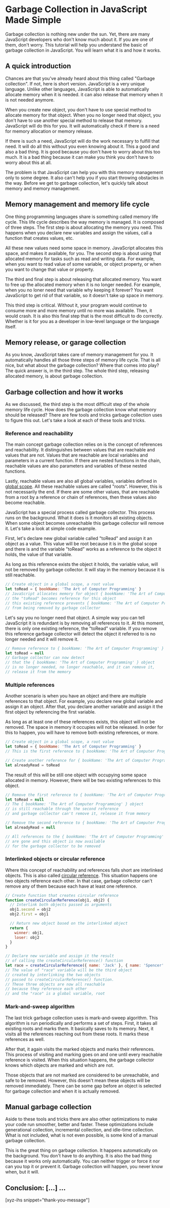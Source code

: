 # Garbage Collection in JavaScript Made Simple

Garbage collection is nothing new under the sun. Yet, there are many JavaScript developers who don't know much about it. If you are one of them, don't worry. This tutorial will help you understand the basic of garbage collection in JavaScript. You will learn what it is and how it works.<!--more-->
<!--
Table of Contents:
## A quick introduction
## Memory management and memory life cycle
## Memory release, or garage collection
## Garbage collection and how it works
### Reference and reachability
### Multiple references
### Interlinked objects or circular reference
### Mark-and-sweep algorithm
## Manual garbage collection
## Conclusion: Garbage collection in JavaScript made simple
-->

## A quick introduction

Chances are that you've already heard about this thing called "Garbage collection". If not, here is short version. JavaScript is a very unique language. Unlike other languages, JavaScript is able to automatically allocate memory when it is needed. it can also release that memory when it is not needed anymore.

When you create new object, you don't have to use special method to allocate memory for that object. When you no longer need that object, you don't have to use another special method to release that memory. JavaScript will do this for you. It will automatically check if there is a need for memory allocation or memory release.

If there is such a need, JavaScript will do the work necessary to fulfill that need. It will do all this without you even knowing about it. This a good and also a bad thing. It is good because you don't have to worry about this too much. It is a bad thing because it can make you think you don't have to worry about this at all.

The problem is that JavaScript can help you with this memory management only to some degree. It also can't help you if you start throwing obstacles in the way. Before we get to garbage collection, let's quickly talk about memory and memory management.

## Memory management and memory life cycle

One thing programming languages share is something called memory life cycle. This life cycle describes the way memory is managed. It is composed of three steps. The first step is about allocating the memory you need. This happens when you declare new variables and assign the values, call a function that creates values, etc.

All these new values need some space in memory. JavaScript allocates this space, and makes it available, for you. The second step is about using that allocated memory for tasks such as read and writing data. For example, when you want to read value of some variable, or object property, or when you want to change that value or property.

The third and final step is about releasing that allocated memory. You want to free up the allocated memory when it is no longer needed. For example, when you no loner need that variable why keeping it forever? You want JavaScript to get rid of that variable, so it doesn't take up space in memory.

This third step is critical. Without it, your program would continue to consume more and more memory until no more was available. Then, it would crash. It is also this final step that is the most difficult to do correctly. Whether is it for you as a developer in low-level language or the language itself.

## Memory release, or garage collection

As you know, JavaScript takes care of memory management for you. It automatically handles all those three steps of memory life cycle. That is all nice, but what about the garbage collection? Where that comes into play? The quick answer is, in the third step. The whole third step, releasing allocated memory, is about garbage collection.

## Garbage collection and how it works

As we discussed, the third step is the most difficult step of the whole memory life cycle. How does the garbage collection know what memory should be released? There are few tools and tricks garbage collection uses to figure this out. Let's take a look at each of these tools and tricks.

### Reference and reachability

The main concept garbage collection relies on is the concept of references and reachability. It distinguishes between values that are reachable and values that are not. Values that are reachable are local variables and parameters in a current function. If there are nested functions in the chain, reachable values are also parameters and variables of these nested functions.

Lastly, reachable values are also all global variables, variables defined in [global scope]. All these reachable values are called "roots". However, this is not necessarily the end. If there are some other values, that are reachable from a root by a reference or chain of references, then these values also become reachable.

JavaScript has a special process called garbage collector. This process runs on the background. What it does is it monitors all existing objects. When some object becomes unreachable this garbage collector will remove it. Let's take a look at simple code example.

First, let's declare new global variable called "toRead" and assign it an object as a value. This value will be root because it is in the global scope and there is and the variable "toRead" works as a reference to the object it holds, the value of that variable.

As long as this reference exists the object it holds, the variable value, will not be removed by garbage collector. It will stay in the memory because it is still reachable.

```JavaScript
// Create object in a global scope, a root value
let toRead = { bookName: 'The Art of Computer Programming' }
// JavaScript allocates memory for object { bookName: 'The Art of Computer Programming' },
// the "toRead" becomes reference for this object
// this existing reference prevents { bookName: 'The Art of Computer Programming' } object
// from being removed by garbage collector
```

Let's say you no longer need that object. A simple way you can tell JavaScript it is redundant is by removing all references to it. At this moment, there is only one existing reference, the "toRead" variable. If you remove this reference garbage collector will detect the object it referred to is no longer needed and it will remove it.

```JavaScript
// Remove reference to { bookName: 'The Art of Computer Programming' } object
let toRead = null
// Garbage collector can now detect
// that the { bookName: 'The Art of Computer Programming' } object
// is no longer needed, no longer reachable, and it can remove it,
// release it from the memory
```

### Multiple references

Another scenario is when you have an object and there are multiple references to that object. For example, you declare new global variable and assign it an object. After that, you declare another variable and assign it the first object by referencing the first variable.

As long as at least one of these references exists, this object will not be removed. The space in memory it occupies will not be released. In order for this to happen, you will have to remove both existing references, or more.

```JavaScript
// Create object in a global scope, a root value
let toRead = { bookName: 'The Art of Computer Programming' }
// This is the first reference to { bookName: 'The Art of Computer Programming' } object

// Create another reference for { bookName: 'The Art of Computer Programming' } object
let alreadyRead = toRead
```

The result of this will be still one object with occupying some space allocated in memory. However, there will be two existing references to this object.

```JavaScript
// Remove the first reference to { bookName: 'The Art of Computer Programming' } object
let toRead = null
// The { bookName: 'The Art of Computer Programming' } object
// is still reachable through the second reference
// and garbage collector can't remove it, release it from memory

// Remove the second reference to { bookName: 'The Art of Computer Programming' } object
let alreadyRead = null

// All references to the { bookName: 'The Art of Computer Programming' } object
// are gone and this object is now available
// for the garbage collector to be removed
```

### Interlinked objects or circular reference

Where this concept of reachability and references falls short are interlinked objects. This is also called [circular reference]. This situation happens one two objects reference each other. In that case, garbage collector can't remove any of them because each have at least one reference.

```JavaScript
// Create function that creates circular reference
function createCircularReference(obj1, obj2) {
  // Interlink both objects passed as arguments
  obj1.second = obj2
  obj2.first = obj1

  // Return new object based on the interlinked object
  return {
    winner: obj1,
    loser: obj2
  }
}

// Declare new variable and assign it the result
// of calling the createCircularReference() function
let race = createCircularReference({ name: 'Jack' }, { name: 'Spencer' })
// The value of "race" variable will be the third object
// created by interlinking the two objects
// passed to createCircularReference() function.
// These three objects are now all reachable
// because they reference each other
// and the "race" is a global variable, root
```

### Mark-and-sweep algorithm

The last trick garbage collection uses is mark-and-sweep algorithm. This algorithm is run periodically and performs a set of steps. First, it takes all existing roots and marks them. It basically saves to its memory. Next, it visits all the references reaching out from these roots. It marks these references as well.

After that, it again visits the marked objects and marks their references. This process of visiting and marking goes on and one until every reachable reference is visited. When this situation happens, the garbage collector knows which objects are marked and which are not.

Those objects that are not marked are considered to be unreachable, and safe to be removed. However, this doesn't mean these objects will be removed immediately. There can be some gap before an object is selected for garbage collection and when it is actually removed.

## Manual garbage collection

Aside to these tools and tricks there are also other optimizations to make your code run smoother, better and faster. These optimizations include generational collection, incremental collection, and idle-time collection. What is not included, what is not even possible, is some kind of a manual garbage collection.

This is the great thing on garbage collection. It happens automatically on the background. You don't have to do anything. It is also the bad thing because it works only automatically. You can neither trigger or force it nor can you top it or prevent it. Garbage collection will happen, you never know when, but it will.

## Conclusion: [...] ...

[xyz-ihs snippet="thank-you-message"]

<!-- ### Links -->
[global scope]:https://blog.alexdevero.com/javascript-scope-explained/#global-scope
[circular reference]: https://developer.mozilla.org/en-US/docs/Web/JavaScript/Memory_Management

<!--
### Meta:
-
-->

<!--
### Keywords:
-
-->

<!--
### Resources:
- https://javascript.info/garbage-collection
-->
